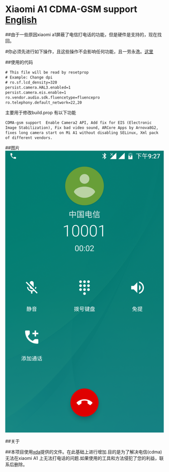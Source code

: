 # Xiaomi A1 CDMA-GSM support [English](https://github.com/wonderil/Xiaomi-A1-CDMA-gsm-support/blob/master/en.md)

##由于一些原因xiaomi a1屏蔽了电信打电话的功能，但是硬件是支持的，现在找回。

#你必须先进行如下操作，且这些操作不会影响任何功能，且一劳永逸。[这里](https://github.com/wonderil/Xiaomi-A1-CDMA-gsm-support/blob/master/z.md)

##使用的代码

```
# This file will be read by resetprop
# Example: Change dpi
# ro.sf.lcd_density=320
persist.camera.HAL3.enabled=1
persist.camera.eis.enable=1
ro.vendor.audio.sdk.fluencetype=fluencepro
ro.telephony.default_network=22,20
```
主要用于修改build.prop
有以下功能
```
CDMA-gsm support  Enable Camera2 API, Add fix for EIS (Electronic Image Stabilization), Fix bad video sound, ARCore Apps by Arnova8G2, fixes long camera start on Mi A1 without disabling SELinux, Xml pack of different vendors.
```
##图片
![p](https://raw.githubusercontent.com/wonderil/Xiaomi-A1-CDMA-gsm-support/master/image/Screenshot_20180501-212758.png)



##关于 

##本项目使用[xda](https://forum.xda-developers.com/mi-a1/how-to/magisk-module-xiaomi-mi-a1-fixes-v6-t3745484)提供的文件。在此基础上进行增加.目的是为了解决电信(cdma)无法在xiaomi A1 上无法打电话的问题.如果使用的工具和方法侵犯了您的利益，联系后删除。

